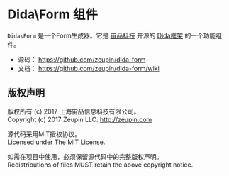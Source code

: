 # Dida\Form 组件

`Dida\Form` 是一个Form生成器。它是 [宙品科技](http://zeupin.com) 开源的 [Dida框架](http://dida.zeupin.com) 的一个功能组件。

* 源码： <https://github.com/zeupin/dida-form>
* 文档： <https://github.com/zeupin/dida-form/wiki>

## 版权声明

版权所有 (c) 2017 上海宙品信息科技有限公司。<br>Copyright (c) 2017 Zeupin LLC. <http://zeupin.com>

源代码采用MIT授权协议。<br>Licensed under The MIT License.

如需在项目中使用，必须保留源代码中的完整版权声明。<br>Redistributions of files MUST retain the above copyright notice.
